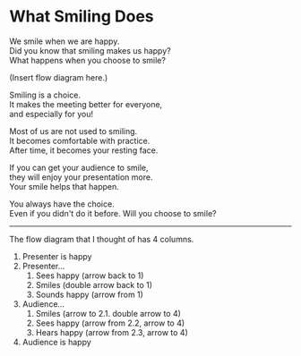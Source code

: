 # What Smiling Does

We smile when we are happy.  
Did you know that smiling makes us happy?  
What happens when you choose to smile?  

(Insert flow diagram here.)

Smiling is a choice.  
It makes the meeting better for everyone,  
and especially for you!  

Most of us are not used to smiling.  
It becomes comfortable with practice.  
After time, it becomes your resting face. 

If you can get your audience to smile,  
they will enjoy your presentation more.  
Your smile helps that happen.

You always have the choice.  
Even if you didn't do it before. 
Will you choose to smile?

-----

The flow diagram that I thought of has 4 columns.

1. Presenter is happy
2. Presenter...
    1. Sees happy (arrow back to 1)
    2. Smiles (double arrow back to 1)
    3. Sounds happy (arrow from 1)
3. Audience...
    1. Smiles (arrow to 2.1. double arrow to 4)
    2. Sees happy (arrow from 2.2, arrow to 4)
    3. Hears happy (arrow from 2.3, arrow to 4)
4. Audience is happy
